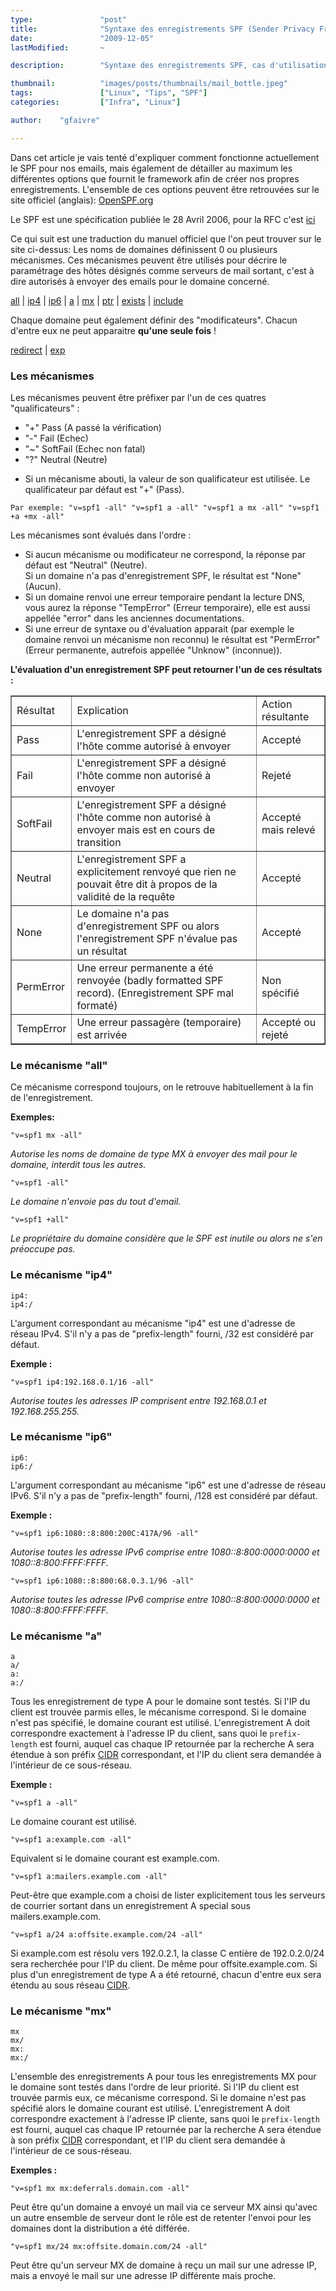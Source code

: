 ```yaml
---
type:               "post"
title:              "Syntaxe des enregistrements SPF (Sender Privacy Framework)"
date:               "2009-12-05"
lastModified:       ~

description:        "Syntaxe des enregistrements SPF, cas d'utilisation et options de configuration."

thumbnail:          "images/posts/thumbnails/mail_bottle.jpeg"
tags:               ["Linux", "Tips", "SPF"]
categories:         ["Infra", "Linux"]

author:    "gfaivre"

---
```


Dans cet article je vais tenté d'expliquer comment fonctionne actuellement le SPF pour nos emails, mais également de détailler au maximum les différentes options que fournit le framework afin de créer nos propres enregistrements. L'ensemble de ces options peuvent être retrouvées sur le site officiel (anglais): <a href="http://www.openspf.org/SPF_Record_Syntax" title="OpenSPF">OpenSPF.org</a>

Le SPF est une spécification publiée le 28 Avril 2006, pour la RFC c'est <a href="http://www.openspf.org/RFC_4408" title="RFC_4408">ici</a>

Ce qui suit est une traduction du manuel officiel que l'on peut trouver sur le site ci-dessus: Les noms de domaines définissent 0 ou plusieurs mécanismes. Ces mécanismes peuvent être utilisés pour décrire le paramétrage des hôtes désignés comme serveurs de mail sortant, c'est à dire autorisés à envoyer des emails pour le domaine concerné.


<a href="http://www.openspf.org/SPF_Record_Syntax#all">all</a> | <a href="http://www.openspf.org/SPF_Record_Syntax#ip4">ip4</a> | <a href="http://www.openspf.org/SPF_Record_Syntax#ip6">ip6</a> | <a href="http://www.openspf.org/SPF_Record_Syntax#a">a</a> | <a href="http://www.openspf.org/SPF_Record_Syntax#mx">mx</a> | <a href="http://www.openspf.org/SPF_Record_Syntax#ptr">ptr</a> | <a href="http://www.openspf.org/SPF_Record_Syntax#exists">exists</a> | <a href="http://www.openspf.org/SPF_Record_Syntax#include">include</a>


Chaque domaine peut également définir des "modificateurs". Chacun d'entre eux ne peut apparaitre **qu'une seule fois** !

<a href="http://www.openspf.org/SPF_Record_Syntax#redirect">redirect</a> | <a href="http://www.openspf.org/SPF_Record_Syntax#exp">exp</a>

### Les mécanismes

Les mécanismes peuvent être préfixer par l'un de ces quatres "qualificateurs" :

- "+" Pass (A passé la vérification)
- "-" Fail (Echec)
- "~" SoftFail (Echec non fatal)
- "?" Neutral (Neutre)

* Si un mécanisme abouti, la valeur de son qualificateur est utilisée. Le qualificateur par défaut est "+" (Pass).

```
Par exemple: "v=spf1 -all" "v=spf1 a -all" "v=spf1 a mx -all" "v=spf1 +a +mx -all"
```

Les mécanismes sont évalués dans l'ordre :

- Si aucun mécanisme ou modificateur ne correspond, la réponse par défaut est "Neutral" (Neutre). <br /> Si un domaine n'a pas d'enregistrement SPF, le résultat est "None" (Aucun).
- Si un domaine renvoi une erreur temporaire pendant la lecture DNS, vous aurez la réponse "TempError" (Erreur temporaire), elle est aussi appellée "error" dans les anciennes documentations.
- Si une erreur de syntaxe ou d'évaluation apparait (par exemple le domaine renvoi un mécanisme non reconnu) le résultat est "PermError" (Erreur permanente, autrefois appellée "Unknow" (inconnue)).

**L'évaluation d'un enregistrement SPF peut retourner l'un de ces résultats :**

<table width="100%" border="1" align="center">
  <tr>
    <td>Résultat</td>
    <td>Explication</td>
    <td>Action résultante</td>
  </tr>
  <tr>
    <td>Pass</td>
    <td>L'enregistrement SPF a désigné l'hôte comme autorisé à envoyer</td>
    <td>Accepté</td>
 </tr>
  <tr>
    <td>Fail</td>
    <td>L'enregistrement SPF a désigné l'hôte comme non autorisé à envoyer</td>
    <td>Rejeté</td>
 </tr>
  <tr>
    <td>SoftFail</td>
    <td>L'enregistrement SPF a désigné l'hôte comme non autorisé à envoyer mais est en cours de transition</td>
    <td>Accepté mais relevé</td>
 </tr>
  <tr>
    <td>Neutral</td>
    <td>L'enregistrement SPF a explicitement renvoyé que rien ne pouvait être dit à propos de la validité de la requête</td>
    <td>Accepté</td>
 </tr>
  <tr>
    <td>None</td>
    <td>Le domaine n'a pas d'enregistrement SPF ou alors l'enregistrement SPF n'évalue pas un résultat</td>
    <td>Accepté</td>
 </tr>
  <tr>
    <td>PermError</td>
    <td>Une erreur permanente a été renvoyée (badly formatted SPF record). (Enregistrement SPF mal formaté)</td>
    <td>Non spécifié</td>
 </tr>
  <tr>
    <td>TempError</td>
    <td>Une erreur passagère (temporaire) est arrivée</td>
    <td>Accepté ou rejeté</td>
  </tr>
</table>

### Le mécanisme "all"

Ce mécanisme correspond toujours, on le retrouve habituellement à la fin de l'enregistrement.

**Exemples:**

```
"v=spf1 mx -all"
```
*Autorise les noms de domaine de type MX à envoyer des mail pour le domaine, interdit tous les autres.*

```
"v=spf1 -all"
```

*Le domaine n'envoie pas du tout d'email.*

```
"v=spf1 +all"
```

*Le propriétaire du domaine considère que le SPF est inutile ou alors ne s'en préoccupe pas.*

### Le mécanisme "ip4"

```
ip4:
ip4:/
```

L'argument correspondant au mécanisme "ip4" est une d'adresse de réseau IPv4. S'il n'y a pas de "prefix-length" fourni, /32 est considéré par défaut.

**Exemple :**

```
"v=spf1 ip4:192.168.0.1/16 -all"
```
*Autorise toutes les adresses IP comprisent entre 192.168.0.1 et 192.168.255.255.*

### Le mécanisme "ip6"

```
ip6:
ip6:/
```

L'argument correspondant au mécanisme "ip6" est une d'adresse de réseau IPv6. S'il n'y a pas de "prefix-length" fourni, /128 est considéré par défaut.

**Exemple :**

```
"v=spf1 ip6:1080::8:800:200C:417A/96 -all"
```

*Autorise toutes les adresse IPv6 comprise entre 1080::8:800:0000:0000 et 1080::8:800:FFFF:FFFF.*

```
"v=spf1 ip6:1080::8:800:68.0.3.1/96 -all"
```
*Autorise toutes les adresse IPv6 comprise entre 1080::8:800:0000:0000 et 1080::8:800:FFFF:FFFF.*

### Le mécanisme "a"

```
a
a/
a:
a:/
```

Tous les enregistrement de type A pour le domaine sont testés. Si l'IP du client est trouvée parmis elles, le mécanisme correspond. Si le domaine n'est pas spécifié, le domaine courant est utilisé. L'enregistrement A doit correspondre exactement à l'adresse IP du client, sans quoi le `prefix-length` est fourni, auquel cas chaque IP retournée par la recherche A sera étendue à son préfix <a href="http://en.wikipedia.org/wiki/Classless_Inter-Domain_Routing" title="CIDR">CIDR</a> correspondant, et l'IP du client sera demandée à l'intérieur de ce sous-réseau.

**Exemple :**
```
"v=spf1 a -all"
```
Le domaine courant est utilisé.
```
"v=spf1 a:example.com -all"
```
Equivalent si le domaine courant est example.com.
```
"v=spf1 a:mailers.example.com -all"
```

Peut-être que example.com a choisi de lister explicitement tous les serveurs de courrier sortant dans un enregistrement A special sous mailers.example.com.

```
"v=spf1 a/24 a:offsite.example.com/24 -all"
```

Si example.com est résolu vers 192.0.2.1, la classe C entière de 192.0.2.0/24 sera recherchée pour l'IP du client. De même pour offsite.example.com. Si plus d'un enregistrement de type A a été retourné, chacun d'entre eux sera étendu au sous réseau <a href="http://en.wikipedia.org/wiki/Classless_Inter-Domain_Routing" title="CIDR">CIDR</a>.

### Le mécanisme "mx"

```
mx
mx/
mx:
mx:/
```

L'ensemble des enregistrements A pour tous les enregistrements MX pour le domaine sont testés dans l'ordre de leur priorité. Si l'IP du client est trouvée parmis eux, ce mécanisme correspond. Si le domaine n'est pas spécifié alors le domaine courant est utilisé. L'enregistrement A doit correspondre exactement à l'adresse IP cliente, sans quoi le `prefix-length` est fourni, auquel cas chaque IP retournée par la recherche A sera étendue à son préfix <a href="http://en.wikipedia.org/wiki/Classless_Inter-Domain_Routing" title="CIDR">CIDR</a> correspondant, et l'IP du client sera demandée à l'intérieur de ce sous-réseau.

**Exemples :**

```
"v=spf1 mx mx:deferrals.domain.com -all"
```

Peut être qu'un domaine a envoyé un mail via ce serveur MX ainsi qu'avec un autre ensemble de serveur dont le rôle est de retenter l'envoi pour les domaines dont la distribution a été différée.

```
"v=spf1 mx/24 mx:offsite.domain.com/24 -all"
```

Peut être qu'un serveur MX de domaine à reçu un mail sur une adresse IP, mais a envoyé le mail sur une adresse IP différente mais proche.
